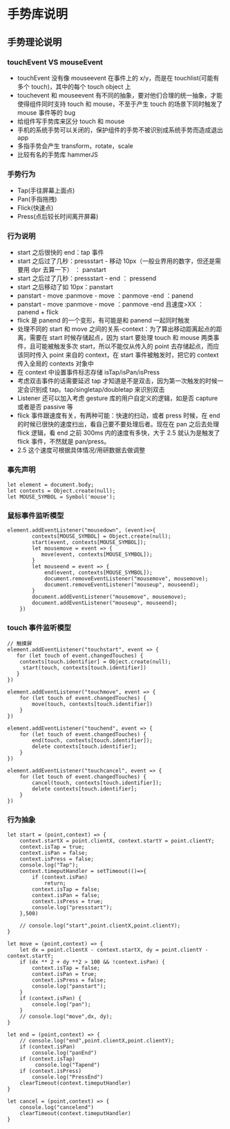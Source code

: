 # 手势库说明

## 手势理论说明

### touchEvent VS mouseEvent

- touchEvent 没有像 mouseevent 在事件上的 x/y，而是在 touchlist(可能有多个 touch)，其中的每个 touch object 上
- touchevent 和 mouseevent 有不同的抽象，要对他们合理的统一抽象，才能使得组件同时支持 touch 和 mouse，不至于产生 touch 的场景下同时触发了 mouse 事件等的 bug
- 给组件写手势库来区分 touch 和 mouse
- 手机的系统手势可以关闭的，保护组件的手势不被识别成系统手势而造成退出 app
- 多指手势会产生 transform，rotate，scale
- 比较有名的手势库 hammerJS

### 手势行为

- Tap(手往屏幕上面点)
- Pan(手指拖拽)
- Flick(快速点)
- Press(点后较长时间离开屏幕)

### 行为说明

- start 之后很快的 end：tap 事件
- start 之后过了几秒：pressstart - 移动 10px（一般业界用的数字，但还是需要用 dpr 去算一下） ： panstart
- start 之后过了几秒：pressstart - end ： pressend
- start 之后移动了如 10px：panstart
- panstart - move :panmove - move ：panmove -end ：panend
- panstart - move :panmove - move ：panmove -end 且速度>XX ：panend + flick
- flick 是 panend 的一个变形，有可能是和 panend 一起同时触发
- 处理不同的 start 和 move 之间的关系-context：为了算出移动距离起点的距离，需要在 start 时候存储起点，因为 start 要处理 touch 和 mouse 两类事件，且可能被触发多次 start，所以不能仅从传入的 point 去存储起点，而应该同时传入 point 来自的 context，在 start 事件被触发时，把它的 context 传入全局的 contexts 对象中
- 在 context 中设置事件标志存储 isTap/isPan/isPress
- 考虑双击事件的话需要延迟 tap 才知道是不是双击，因为第一次触发的时候一定会识别成 tap。tap/singletap/doubletap 来识别双击
- Listener 还可以加入考虑 gesture 库的用户自定义的逻辑，如是否 capture 或者是否 passive 等
- flick 事件跟速度有关，有两种可能：快速的扫动，或者 press 时候，在 end 的时候已很快的速度扫出，看自己要不要处理后者。现在在 pan 之后去处理 flick 逻辑，看 end 之前 300ms 内的速度有多快，大于 2.5 就认为是触发了 flick 事件，不然就是 pan/press。
- 2.5 这个速度可根据具体情况/用研数据去做调整

### 事先声明

```
let element = document.body;
let contexts = Object.create(null);
let MOUSE_SYMBOL = Symbol('mouse');
```

### 鼠标事件监听模型

```
element.addEventListener("mousedown", (event)=>{
        contexts[MOUSE_SYMBOL] = Object.create(null);
        start(event, contexts[MOUSE_SYMBOL]);
        let mousemove = event => {
           move(event, contexts[MOUSE_SYMBOL]);
        }
        let mouseend = event => {
            end(event, contexts[MOUSE_SYMBOL]);
            document.removeEventListener("mousemove", mousemove);
            document.removeEventListener("mouseup", mouseend);
        }
        document.addEventListener("mousemove", mousemove);
        document.addEventListener("mouseup", mouseend);
    })
```

### touch 事件监听模型

```
// 触摸屏
element.addEventListener("touchstart", event => {
   for (let touch of event.changedTouches) {
    contexts[touch.identifier] = Object.create(null);
     start(touch, contexts[touch.identifier])
   }
})

element.addEventListener("touchmove", event => {
    for (let touch of event.changedTouches) {
        move(touch, contexts[touch.identifier])
    }
})

element.addEventListener("touchend", event => {
    for (let touch of event.changedTouches) {
        end(touch, contexts[touch.identifier]);
        delete contexts[touch.identifier];
    }
})

element.addEventListener("touchcancel", event => {
    for (let touch of event.changedTouches) {
        cancel(touch, contexts[touch.identifier]);
        delete contexts[touch.identifier];
    }
})
```

### 行为抽象

```
let start = (point,context) => {
    context.startX = point.clientX, context.startY = point.clientY;
    context.isTap = true;
    context.isPan = false;
    context.isPress = false;
    console.log("Tap");
    context.timeputHandler = setTimeout(()=>{
        if (context.isPan)
            return;
        context.isTap = false;
        context.isPan = false;
        context.isPress = true;
        console.log("pressstart");
    },500)

    // console.log("start",point.clientX,point.clientY);
}

let move = (point,context) => {
    let dx = point.clientX - context.startX, dy = point.clientY - context.startY;
    if (dx ** 2 + dy **2 > 100 && !context.isPan) {
        context.isTap = false;
        context.isPan = true;
        context.isPress = false;
        console.log("panstart");
    }
    if (context.isPan) {
        console.log("pan");
    }
    // console.log("move",dx, dy);
}

let end = (point,context) => {
    // console.log("end",point.clientX,point.clientY);
    if (context.isPan)
        console.log("panEnd")
    if (context.isTap)
         console.log("Tapend")
    if (context.isPress)
        console.log("PressEnd")
    clearTimeout(context.timeputHandler)
}

let cancel = (point,context) => {
    console.log("cancelend")
    clearTimeout(context.timeputHandler)
}
```
